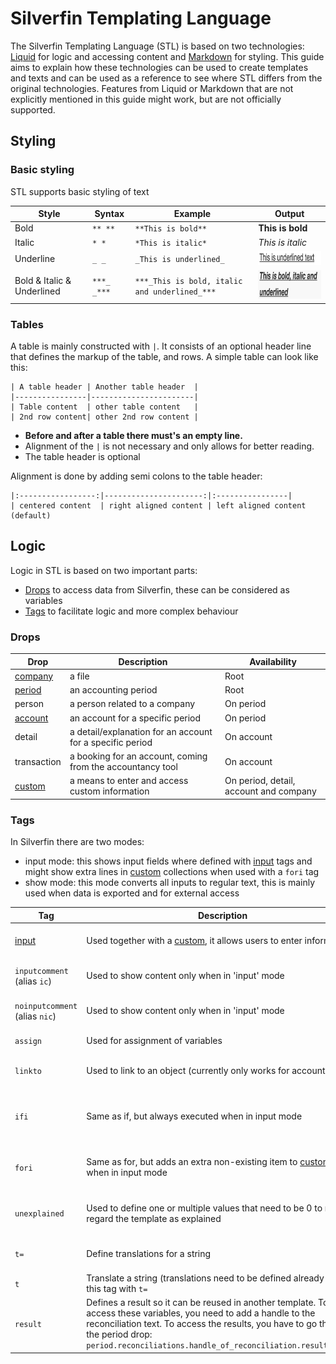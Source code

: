 # Silverfin Templating Language

The Silverfin Templating Language (STL) is based on two technologies: [Liquid](https://shopify.github.io/liquid/) for logic and accessing content and [Markdown](https://daringfireball.net/projects/markdown/syntax) for styling. This guide aims to explain how these technologies can be used to create templates and texts and can be used as a reference to see where STL differs from the original technologies. Features from Liquid or Markdown that are not explicitly mentioned in this guide might work, but are not officially supported.

## Styling

### Basic styling

STL supports basic styling of text

| Style       | Syntax  | Example                 | Output
| ----------- | ------- | ----------------------- | -------
| Bold        | `** **` | `**This is bold**`      | **This is bold**
| Italic      | `* *`   | `*This is italic*`      | *This is italic*
| Underline   | `_ _`   | `_This is underlined_`  | <img src="images/style_underlined.png" height="23" width="181">
| Bold & Italic & Underlined | `***_ _***` | `***_This is bold, italic and underlined_***` |  <img src="images/style_bold_italic_underlined.png" height="46" width="181">



### Tables

A table is mainly constructed with `|`. It consists of an optional header line that defines the markup of the table, and rows. A simple table can look like this:

```
| A table header | Another table header  |
|----------------|-----------------------|
| Table content  | other table content   |
| 2nd row content| other 2nd row content |
```

* **Before and after a table there must's an empty line.**
* Alignment of the `|` is not necessary and only allows for better reading.
* The table header is optional

Alignment is done by adding semi colons to the table header:

```
|:-----------------:|----------------------:|:----------------|
| centered content  | right aligned content | left aligned content (default)
```




## Logic

Logic in STL is based on two important parts:

* [Drops](#drops) to access data from Silverfin, these can be considered as variables
* [Tags](#tags) to facilitate logic and more complex behaviour

### Drops

| Drop        | Description  | Availability
| ----------- | ------------ | ---------
| [company](https://github.com/GetSilverfin/sf-templates/blob/master/drops/company.md) | a file | Root
| [period](https://github.com/GetSilverfin/sf-templates/blob/master/drops/period.md)   | an accounting period | Root
| person      | a person related to a company | On period
| [account](https://github.com/GetSilverfin/sf-templates/blob/master/drops/account.md) | an account for a specific period | On period
| detail      | a detail/explanation for an account for a specific period  | On account
| transaction | a booking for an account, coming from the accountancy tool | On account
| [custom](https://github.com/GetSilverfin/sf-templates/blob/master/drops/custom.md)      | a means to enter and access custom information | On period, detail, account and company

### Tags

In Silverfin there are two modes:

* input mode: this shows input fields where defined with [input](https://github.com/GetSilverfin/sf-templates/blob/master/tags/input.md) tags and might show extra lines in [custom](https://github.com/GetSilverfin/sf-templates/blob/master/drops/custom.md) collections when used with a `fori` tag
* show mode: this mode converts all inputs to regular text, this is mainly used when data is exported and for external access

| Tag         | Description  | Example
| ----------- | ------------ | ----------
| [input](https://github.com/GetSilverfin/sf-templates/blob/master/tags/input.md) | Used together with a [custom](https://github.com/GetSilverfin/sf-templates/blob/master/drops/custom.md), it allows users to enter information | `{% input custom.some.thing as:currency %}
| `inputcomment` (alias `ic`) | Used to show content only when in 'input' mode  | `{% ic %} this is only shown in input mode {% endic %}`
| `noinputcomment` (alias `nic`) | Used to show content only when in 'input' mode | `{% nic %} this is only shown in input mode {% endnic %}`
| `assign` | Used for assignment of variables | `{% assign name_of_var = 4 %}`
| `linkto` | Used to link to an object (currently only works for accounts)| `{% linkto account %}this is linked to an account{% endlinkto %}`
| `ifi`    | Same as if, but always executed when in input mode | `{% ifi some_var != blank %}this is shown when in input mode or some_var is filled in{% endifi %}`
| `fori`   | Same as for, but adds an extra non-existing item to [custom](https://github.com/GetSilverfin/sf-templates/blob/master/drops/custom.md) drops when in input mode | `{% fori item in custom.items %}{% input item.title %}{% endfori %}`
| `unexplained` | Used to define one or multiple values that need to be 0 to make regard the template as explained | `{% unexplained current_account.value-details_sum as:indicator %}`
| `t=` | Define translations for a string | `{% t= "a text" nl:"een tekst" fr:"un texte" en:"a text" %}`
| `t`  | Translate a string (translations need to be defined already before this tag with `t=` | `{% t "a text" %}`
| `result` | Defines a result so it can be reused in another template. To access these variables, you need to add a handle to the reconciliation text. To access the results, you have to go through the period drop: `period.reconciliations.handle_of_reconciliation.results.total` | `{% result 'total' 123 %}`
